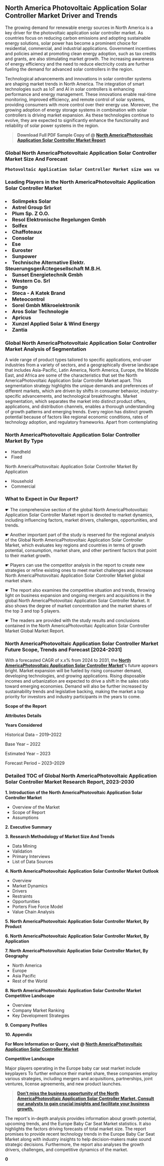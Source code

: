 <p><h2>North America Photovoltaic Application Solar Controller Market Driver and Trends</h2><p>The growing demand for renewable energy sources in North America is a key driver for the photovoltaic application solar controller market. As countries focus on reducing carbon emissions and adopting sustainable energy solutions, solar power has become a prominent choice for residential, commercial, and industrial applications. Government incentives and policies aimed at promoting clean energy adoption, such as tax credits and grants, are also stimulating market growth. The increasing awareness of energy efficiency and the need to reduce electricity costs are further fueling the demand for advanced solar controllers in the region.</p><p>Technological advancements and innovations in solar controller systems are shaping market trends in North America. The integration of smart technologies such as IoT and AI in solar controllers is enhancing performance and energy management. These innovations enable real-time monitoring, improved efficiency, and remote control of solar systems, providing consumers with more control over their energy use. Moreover, the growing adoption of energy storage systems in combination with solar controllers is driving market expansion. As these technologies continue to evolve, they are expected to significantly enhance the functionality and reliability of solar power systems in the region.</p></p><blockquote id="" class=""><strong>Download Full PDF Sample Copy of @&nbsp;<a href="https://www.verifiedmarketreports.com/download-sample/?rid=366042&utm_source=GitHub-Jan&utm_medium=256" target="_blank">North AmericaPhotovoltaic Application Solar Controller Market Report</a>&nbsp;&nbsp;</strong></blockquote><h3 id="" class=""><strong>Global&nbsp;North AmericaPhotovoltaic Application Solar Controller Market Size And Forecast</strong></h3><pre class="reader-text-block__code-block"><strong>Photovoltaic Application Solar Controller Market size was valued at USD 5.4 Billion in 2022 and is projected to reach USD 10.1 Billion by 2030, growing at a CAGR of 8.4% from 2024 to 2030.</strong></pre><h3 id="" class="">Leading Players in the&nbsp;North AmericaPhotovoltaic Application Solar Controller Market</h3><h3 class=""></Li><Li>Solimpeks Solar</Li><Li> Astrel Group Srl</Li><Li> Plum Sp. Z O.O.</Li><Li> Resol Elektronische Regelungen Gmbh</Li><Li> Solfex</Li><Li> Chaffoteaux</Li><Li> Consolar</Li><Li> Ese</Li><Li> Euroster</Li><Li> Sunpower</Li><Li> Technische Alternative Elektr. SteuerungsgerÃ¤tegesellschaft M.B.H.</Li><Li> Sunset Energietechnik Gmbh</Li><Li> Western Co. Srl</Li><Li> Sungo</Li><Li> Steca - A Katek Brand</Li><Li> Meteocontrol</Li><Li> Sorel Gmbh Mikroelektronik</Li><Li> Aros Solar Technologie</Li><Li> Apricus</Li><Li> Xunzel Applied Solar & Wind Energy</Li><Li> Zantia</h3><h3 id="" class="">Global&nbsp;North AmericaPhotovoltaic Application Solar Controller Market Analysis of Segmentation</h3><p id="" class="">A wide range of product types tailored to specific applications, end-user industries from a variety of sectors, and a geographically diverse landscape that includes Asia-Pacific, Latin America, North America, Europe, the Middle East, and Africa are some of the characteristics that set the North AmericaPhotovoltaic Application Solar Controller Market apart. This segmentation strategy highlights the unique demands and preferences of different markets, which are driven by shifts in consumer behavior, industry-specific advancements, and technological breakthroughs. Market segmentation, which separates the market into distinct product offers, applications, and distribution channels, enables a thorough understanding of growth patterns and emerging trends. Every region has distinct growth potential because of factors like regional economic conditions, rates of technology adoption, and regulatory frameworks. Apart from contemplating</p><h3 id="" class="">North AmericaPhotovoltaic Application Solar Controller Market&nbsp;By Type</h3><p></Li><Li>Handheld</Li><Li> Fixed</p><div class="" data-test-id=""><p>North AmericaPhotovoltaic Application Solar Controller Market&nbsp;By Application</p></div><p class=""></Li><Li>Household</Li><Li> Commercial</p><div class="" data-test-id=""><h3><span class="">What to Expect in Our Report?</span></h3></div><div class="" data-test-id=""><p><span class="">☛ The comprehensive section of the global North AmericaPhotovoltaic Application Solar Controller Market report is devoted to market dynamics, including influencing factors, market drivers, challenges, opportunities, and trends.</span></p></div><div class="" data-test-id=""><p><span class="">☛ Another important part of the study is reserved for the regional analysis of the Global North AmericaPhotovoltaic Application Solar Controller Market, which evaluates key regions and countries in terms of growth potential, consumption, market share, and other pertinent factors that point to their market growth.</span></p></div><div class="" data-test-id=""><p><span class="">☛ Players can use the competitor analysis in the report to create new strategies or refine existing ones to meet market challenges and increase North AmericaPhotovoltaic Application Solar Controller Market global market share.</span></p></div><div class="" data-test-id=""><p><span class="">☛ The report also examines the competitive situation and trends, throwing light on business expansion and ongoing mergers and acquisitions in the global North AmericaPhotovoltaic Application Solar Controller Market. It also shows the degree of market concentration and the market shares of the top 3 and top 5 players.</span></p></div><div class="" data-test-id=""><p><span class="">☛ The readers are provided with the study results and conclusions contained in the North AmericaPhotovoltaic Application Solar Controller Market Global Market Report.</span></p></div><div class="" data-test-id=""><h3><span class="">North AmericaPhotovoltaic Application Solar Controller Market Future Scope, Trends and Forecast [2024-2031]</span></h3></div><div class="" data-test-id=""><p><span class="">With a forecasted CAGR of x.x% from 2024 to 2031, the <strong><a href="https://www.verifiedmarketreports.com/download-sample/?rid=366042&utm_source=GitHub-Jan&utm_medium=256" target="_blank">North AmericaPhotovoltaic Application Solar Controller Market</a>'</strong>s future appears bright. Market expansion will be fueled by rising consumer demand, developing technologies, and growing applications. Rising disposable incomes and urbanization are expected to drive a shift in the sales ratio toward emerging economies. Demand will also be further increased by sustainability trends and legislative backing, making the market a top priority for investors and industry participants in the years to come.</span></p><p id="ember66" class="ember-view reader-text-block__paragraph"><strong>Scope of the Report</strong></p><p id="ember67" class="ember-view reader-text-block__paragraph"><strong>Attributes Details</strong></p><p id="ember68" class="ember-view reader-text-block__paragraph"><strong>Years Considered</strong></p><p id="ember69" class="ember-view reader-text-block__paragraph">Historical Data &ndash; 2019&ndash;2022</p><p id="ember70" class="ember-view reader-text-block__paragraph">Base Year &ndash; 2022</p><p id="ember71" class="ember-view reader-text-block__paragraph">Estimated Year &ndash; 2023</p><p id="ember72" class="ember-view reader-text-block__paragraph">Forecast Period &ndash; 2023&ndash;2029</p></div><h3 id="" class="">Detailed TOC of Global North AmericaPhotovoltaic Application Solar Controller Market Research Report, 2023-2030</h3><p id="" class=""><strong>1. Introduction of the North AmericaPhotovoltaic Application Solar Controller Market</strong></p><ul><li>Overview of the Market</li><li>Scope of Report</li><li>Assumptions</li></ul><p id="" class=""><strong>2. Executive Summary</strong></p><p id="" class=""><strong>3. Research Methodology of Market Size And Trends</strong></p><ul><li>Data Mining</li><li>Validation</li><li>Primary Interviews</li><li>List of Data Sources</li></ul><p id="" class=""><strong>4. North AmericaPhotovoltaic Application Solar Controller Market Outlook</strong></p><ul><li>Overview</li><li>Market Dynamics</li><li>Drivers</li><li>Restraints</li><li>Opportunities</li><li>Porters Five Force Model</li><li>Value Chain Analysis</li></ul><p id="" class=""><strong>5. North AmericaPhotovoltaic Application Solar Controller Market, By Product</strong></p><p id="" class=""><strong>6. North AmericaPhotovoltaic Application Solar Controller Market, By Application</strong></p><p id="" class=""><strong>7. North AmericaPhotovoltaic Application Solar Controller Market, By Geography</strong></p><ul><li>North America</li><li>Europe</li><li>Asia Pacific</li><li>Rest of the World</li></ul><p id="" class=""><strong>8. North AmericaPhotovoltaic Application Solar Controller Market Competitive Landscape</strong></p><ul><li>Overview</li><li>Company Market Ranking</li><li>Key Development Strategies</li></ul><p id="" class=""><strong>9. Company Profiles</strong></p><p id="" class=""><strong>10. Appendix</strong></p><p><strong>For More Information or Query, visit&nbsp;@ <a href="https://www.verifiedmarketreports.com/product/photovoltaic-application-solar-controller-market/" target="_blank">North AmericaPhotovoltaic Application Solar Controller Market</a></strong></p><p id="ember61" class="ember-view reader-text-block__paragraph"><strong>Competitive Landscape</strong></p><p id="ember62" class="ember-view reader-text-block__paragraph">Major players operating in the Europe baby car seat market include keyplayers To further enhance their market share, these companies employ various strategies, including mergers and acquisitions, partnerships, joint ventures, license agreements, and new product launches.</p><blockquote id="ember63" class="ember-view reader-text-block__blockquote"><strong><a href="https://www.verifiedmarketreports.com/download-sample/?rid=366042&utm_source=GitHub-Jan&utm_medium=256" target="_blank">Don&rsquo;t miss the business opportunity of the North AmericaPhotovoltaic Application Solar Controller Market. Consult our analysts to gain crucial insights and facilitate your business growth.</a></strong></blockquote><p id="ember64" class="ember-view reader-text-block__paragraph">The report's in-depth analysis provides information about growth potential, upcoming trends, and the Europe Baby Car Seat Market statistics. It also highlights the factors driving forecasts of total market size. The report promises to provide recent technology trends in the Europe Baby Car Seat Market along with industry insights to help decision-makers make sound strategic decisions. Furthermore, the report also analyses the growth drivers, challenges, and competitive dynamics of the market.</p><p class="ember-view reader-text-block__paragraph"><strong>0</strong></p>
